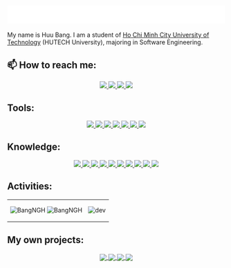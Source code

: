 <p align="center">
  <a href="https://github.com/BangNGH"> <img loading="lazy" alt="Welcome" src="welcome.svg"/> </a>
</p>

My name is Huu Bang. I am a student of [Ho Chi Minh City University of Technology](https://www.hutech.edu.vn/) (HUTECH University), majoring in Software Engineering.<br>

## 📫 How to reach me: 
<p align="center">
  <a href="https://www.facebook.com/BangNGH/" alt="Facebook">
    <img src="https://img.icons8.com/fluent/48/000000/facebook-new.png" target="_blank" />
  </a> 
  <a href="mailto:BangNGH@gmail.com" alt="Email">
    <img src="https://img.icons8.com/fluent/48/000000/mailing.png"/>
  </a>
    <a href="https://www.instagram.com/_nghbang/" alt="Instagram">
    <img src="https://skillicons.dev/icons?i=instagram" target="_blank" />
  </a> 
   <a href="https://github.com/BangNGH" alt="Github">
    <img src="https://skillicons.dev/icons?i=github" target="_blank" />
  </a> 
</p>

## Tools: 
<p align="center">
   <a href="https://github.com/BangNGH" alt="Github">
   <img src="https://skillicons.dev/icons?i=postman"/>
  <img src="https://img.icons8.com/color/48/000000/microsoft-sql-server.png"/>
  <img src="https://img.icons8.com/color/48/000000/mysql-logo.png"/>
  <img src="https://img.icons8.com/color/48/000000/git.png"/>
  <img src="https://img.icons8.com/color/48/000000/github-2.png"/>
  <img src="https://img.icons8.com/color/48/000000/visual-studio-code-2019.png"/>
  <img src="https://img.icons8.com/color/48/null/visual-studio--v2.png"/>
  </a>
</p>

## Knowledge: 
<p align="center">
   <a href="https://github.com/BangNGH" alt="Github">
  <img src="https://skillicons.dev/icons?i=dotnet"/>
<img src="https://skillicons.dev/icons?i=c"/>
  <img src="https://skillicons.dev/icons?i=cs"/>
<img src="https://skillicons.dev/icons?i=mysql"/>
 <img src="https://skillicons.dev/icons?i=java"/>
 <img src="https://skillicons.dev/icons?i=spring"/>
  <img src="https://skillicons.dev/icons?i=js"/>
   <img src="https://skillicons.dev/icons?i=html"/>
    <img src="https://skillicons.dev/icons?i=css"/>
   <img src="https://skillicons.dev/icons?i=bootstrap"/>
       </a>
</p>

## Activities:

<table style="width:100%;">
  <tr>
    <td>
      <img src="https://github-readme-stats.vercel.app/api/top-langs/?username=BangNGH&bg_color=FFFFFF00&text_color=179fa3&layout=compact&hide=CSS&langs_count=10&custom_title=Language" alt="BangNGH" width="100%"/>
      <img src="https://github-readme-stats.vercel.app/api?username=BangNGH&bg_color=FFFFFF00&text_color=179fa3&show_icons=true&count_private=true&include_all_commits=true&custom_title=Activities%20on%20Github" alt="BangNGH" width="100%"/>
    </td>
    <td>
      <p align="center"> 
        <img src="https://cdn.dribbble.com/users/1059583/screenshots/4171367/coding-freak.gif" alt="dev" width="100%"/>
      </p>
    </td>
  </tr>
</table>

## My own projects:

<p align="center">
<a href="https://github.com/BangNGH/Coach_Ticket_Website">
  <!-- Change the `github-readme-stats.anuraghazra1.vercel.app` to `github-readme-stats.vercel.app`  -->
  <img align="center" src="https://github-readme-stats.vercel.app/api/pin/?username=BangNGH&repo=Coach_Ticket_Website&theme=shadow_blue" />
</a>    
<a href="https://github.com/BangNGH/FurnitureStore">
  <!-- Change the `github-readme-stats.anuraghazra1.vercel.app` to `github-readme-stats.vercel.app`  -->
  <img align="center" src="https://github-readme-stats.vercel.app/api/pin/?username=BangNGH&repo=FurnitureStore&theme=buefy" />
</a>

<a href="https://github.com/nguyenvanvinh1012/FoodSocialNetWorkProject">
  <!-- Change the `github-readme-stats.anuraghazra1.vercel.app` to `github-readme-stats.vercel.app`  -->
  <img align="center" src="https://github-readme-stats.vercel.app/api/pin/?username=nguyenvanvinh1012&repo=FoodSocialNetWorkProject&theme=vue" />
</a>    
<a href="https://github.com/nguyenvanvinh1012/Coder-Lab">
  <!-- Change the `github-readme-stats.anuraghazra1.vercel.app` to `github-readme-stats.vercel.app`  -->
  <img align="center" src="https://github-readme-stats.vercel.app/api/pin/?username=BangNGH&repo=Coder-Lab&theme=graywhite" />
</a>    
</p>
